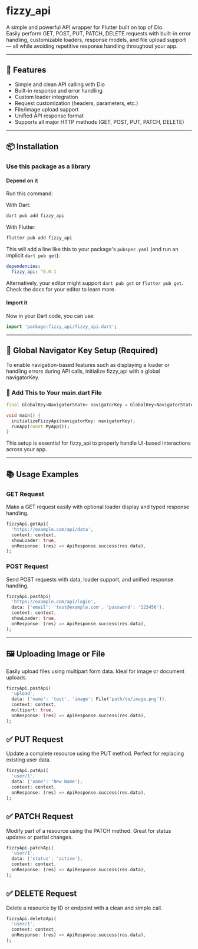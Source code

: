 
# fizzy_api 

A simple and powerful API wrapper for Flutter built on top of Dio.  
Easily perform GET, POST, PUT, PATCH, DELETE requests with built-in error handling, customizable loaders, response models, and file upload support — all while avoiding repetitive response handling throughout your app.

---

## 🚀 Features

- Simple and clean API calling with Dio  
- Built-in response and error handling  
- Custom loader integration  
- Request customization (headers, parameters, etc.)  
- File/image upload support  
- Unified API response format  
- Supports all major HTTP methods (GET, POST, PUT, PATCH, DELETE)  

---

## 📦 Installation

### Use this package as a library

#### Depend on it

Run this command:

With Dart:

```bash
dart pub add fizzy_api
```

With Flutter:

```bash
flutter pub add fizzy_api
```

This will add a line like this to your package's `pubspec.yaml` (and run an implicit `dart pub get`):

```yaml
dependencies:
  fizzy_api: ^0.0.1
```

Alternatively, your editor might support `dart pub get` or `flutter pub get`. Check the docs for your editor to learn more.

#### Import it

Now in your Dart code, you can use:

```dart
import 'package:fizzy_api/fizzy_api.dart';
```

---

## 🧭 Global Navigator Key Setup (Required)

To enable navigation-based features such as displaying a loader or handling errors during API calls, initialize fizzy_api with a global navigatorKey.

### 🔧 Add This to Your main.dart File

```dart
final GlobalKey<NavigatorState> navigatorKey = GlobalKey<NavigatorState>();

void main() {
  initializeFizzyApi(navigatorKey: navigatorKey);
  runApp(const MyApp());
}
```

This setup is essential for fizzy_api to properly handle UI-based interactions across your app.

---

## 📚 Usage Examples

### GET Request

Make a GET request easily with optional loader display and typed response handling.

```dart
fizzyApi.getApi(
  'https://example.com/api/data',
  context: context,
  showLoader: true,
  onResponse: (res) => ApiResponse.success(res.data),
);
```

### POST Request

Send POST requests with data, loader support, and unified response handling.

```dart
fizzyApi.postApi(
  'https://example.com/api/login',
  data: {'email': 'test@example.com', 'password': '123456'},
  context: context,
  showLoader: true,
  onResponse: (res) => ApiResponse.success(res.data),
);
```

---

## 🖼️ Uploading Image or File

Easily upload files using multipart form data. Ideal for image or document uploads.

```dart
fizzyApi.postApi(
  'upload',
  data: {'name': 'test', 'image': File('path/to/image.png')},
  context: context,
  multipart: true,
  onResponse: (res) => ApiResponse.success(res.data),
);
```

## ✅ PUT Request

Update a complete resource using the PUT method. Perfect for replacing existing user data.

```dart
fizzyApi.putApi(
  'user/1',
  data: {'name': 'New Name'},
  context: context,
  onResponse: (res) => ApiResponse.success(res.data),
);
```

## ✅ PATCH Request

Modify part of a resource using the PATCH method. Great for status updates or partial changes.

```dart
fizzyApi.patchApi(
  'user/1',
  data: {'status': 'active'},
  context: context,
  onResponse: (res) => ApiResponse.success(res.data),
);
```

## ✅ DELETE Request

Delete a resource by ID or endpoint with a clean and simple call.

```dart
fizzyApi.deleteApi(
  'user/1',
  context: context,
  onResponse: (res) => ApiResponse.success(res.data),
);
```
